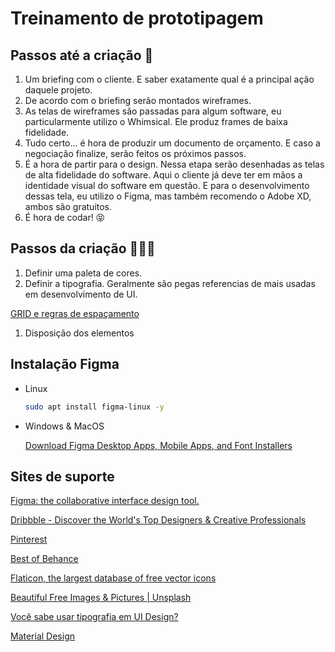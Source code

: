 # Treinamento de prototipagem

## Passos até a criação 🎨

1. Um briefing com o cliente. E saber exatamente qual é a principal ação daquele projeto. 
2. De acordo com o briefing serão montados wireframes. 
3. As telas de wireframes são passadas para algum software, eu particularmente utilizo o Whimsical. Ele produz frames de baixa fidelidade. 
4. Tudo certo... é hora de produzir um documento de orçamento. E caso a negociação finalize, serão feitos os próximos passos. 
5. É a hora de partir para o design. Nessa etapa serão desenhadas as telas de alta fidelidade do software. Aqui o cliente já deve ter em mãos a identidade visual do software em questão. E para o desenvolvimento dessas tela, eu utilizo o Figma, mas também recomendo o Adobe XD, ambos são gratuitos. 
6. É hora de codar! 😝

## Passos da criação 🧙🏾‍♀️

1. Definir uma paleta de cores. 
2. Definir a tipografia.  Geralmente são pegas referencias de mais usadas em desenvolvimento de UI. 

[GRID e regras de espaçamento](https://www.notion.so/GRID-e-regras-de-espa-amento-ec21acc6b3d54b6dbb48831e2ae1ec12)

1. Disposição dos elementos

## Instalação Figma

- Linux

    ```bash
    sudo apt install figma-linux -y
    ```

- Windows & MacOS

    [Download Figma Desktop Apps, Mobile Apps, and Font Installers](https://www.figma.com/downloads/)

## Sites de suporte

[Figma: the collaborative interface design tool.](https://www.figma.com/)

[Dribbble - Discover the World's Top Designers & Creative Professionals](https://dribbble.com/)

[Pinterest](https://www.pinterest.ca/)

[Best of Behance](https://www.behance.net/)

[Flaticon, the largest database of free vector icons](https://www.flaticon.com/)

[Beautiful Free Images & Pictures | Unsplash](https://unsplash.com/)

[Você sabe usar tipografia em UI Design?](https://medium.com/ui-lab-school/voc%C3%AA-sabe-usar-tipografia-em-ui-design-9ce4ccdbab43)

[Material Design](https://material.io/)